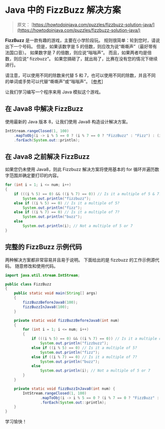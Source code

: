 # Java 中的 FizzBu​​zz 解决方案

> 原文： [https://howtodoinjava.com/puzzles/fizzbuzz-solution-java/](https://howtodoinjava.com/puzzles/fizzbuzz-solution-java/)

**FizzBu​​zz** 是一款有趣的游戏，主要在小学阶段玩。 规则很简单：轮到您时，请说出下一个号码。 但是，如果该数字是 5 的倍数，则应改为说“嘶嘶声”（最好带有法国口音）。 如果数字是 7 的倍数，则应说“嗡嗡声”。 而且，如果两者均是倍数，则应说“ fizzbuzz”。 如果您搞砸了，就出局了，比赛在没有您的情况下继续进行。

请注意，可以使用不同的除数来代替 5 和 7，也可以使用不同的除数，并且不同的单词或手势可以代替“嘶嘶声”或“嗡嗡声”。 [[参考](https://en.wikipedia.org/wiki/Fizz_buzz)]

让我们学习编写一个程序来用 Java 模拟这个游戏。

## 在 Java8 中解决 FizzBu​​zz

使用最新的 Java 版本 8，让我们使用 Java8 构造设计解决方案。

```java
IntStream.rangeClosed(1, 100)
	.mapToObj(i -> i % 5 == 0 ? (i % 7 == 0 ? "FizzBuzz" : "Fizz") : (i % 7 == 0 ? "Buzz" : i))
	.forEach(System.out::println);

```

## 在 Java8 之前解决 FizzBu​​zz

如果您仍未使用 Java8，则此 Fizzbuzz 解决方案将使用基本的 for 循环并遍历数字范围并确定要打印的内容。

```java
for (int i = 1; i <= num; i++) 
{
	if (((i % 5) == 0) && ((i % 7) == 0)) // Is it a multiple of 5 & 7?
		System.out.println("fizzbuzz");
	else if ((i % 5) == 0) // Is it a multiple of 5?
		System.out.println("fizz");
	else if ((i % 7) == 0) // Is it a multiple of 7?
		System.out.println("buzz");
	else
		System.out.println(i); // Not a multiple of 5 or 7
}

```

## 完整的 FizzBu​​zz 示例代码

两种解决方案都非常容易并且易于说明。 下面给出的是 fizzbuzz 的工作示例源代码。 随意修改和使用代码。

```java
import java.util.stream.IntStream;

public class FizzBuzz 
{
	public static void main(String[] args) 
	{
		fizzBuzzBeforeJava8(100);
		fizzBuzzInJava8(100);
	}

	private static void fizzBuzzBeforeJava8(int num) 
	{
		for (int i = 1; i <= num; i++) 
		{
			if (((i % 5) == 0) && ((i % 7) == 0)) // Is it a multiple of 5 & 7?
				System.out.println("fizzbuzz");
			else if ((i % 5) == 0) // Is it a multiple of 5?
				System.out.println("fizz");
			else if ((i % 7) == 0) // Is it a multiple of 7?
				System.out.println("buzz");
			else
				System.out.println(i); // Not a multiple of 5 or 7
		}
	}

	private static void fizzBuzzInJava8(int num) {
		IntStream.rangeClosed(1, 100)
				.mapToObj(i -> i % 5 == 0 ? (i % 7 == 0 ? "FizzBuzz" : "Fizz") : (i % 7 == 0 ? "Buzz" : i))
				.forEach(System.out::println);
	}
}

```

学习愉快！